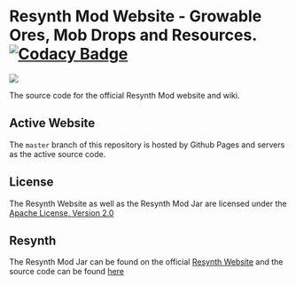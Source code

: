 # Resynth Mod Website - Growable Ores, Mob Drops and Resources. [![Codacy Badge](https://api.codacy.com/project/badge/Grade/ef9dde2147974378bb44ac7376a53845)](https://www.codacy.com/app/LMelaia/Resynth-Minecraft-Mod.github.io?utm_source=github.com&amp;utm_medium=referral&amp;utm_content=Resynth-Minecraft-Mod/Resynth-Minecraft-Mod.github.io&amp;utm_campaign=Badge_Grade)
![](https://resynth-minecraft-mod.github.io/images/title.png)

The source code for the official Resynth Mod website
and wiki.

## Active Website
The `master` branch of this repository is hosted
by Github Pages and servers as the active source code.

## License
The Resynth Website as well as the Resynth Mod Jar are licensed
under the [Apache License, Version 2.0](https://www.apache.org/licenses/LICENSE-2.0)

## Resynth
The Resynth Mod Jar can be found on the official [Resynth Website](https://resynth-minecraft-mod.github.io/)
and the source code can be found [here](https://github.com/Resynth-Minecraft-Mod/Resynth-Mod)
